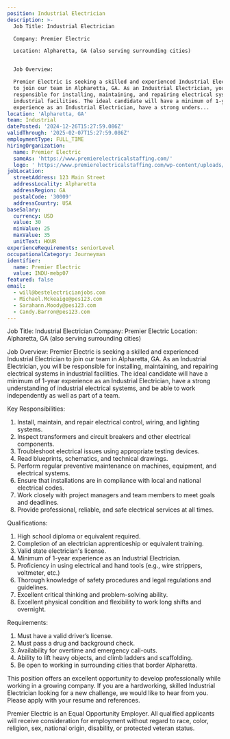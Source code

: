 ```yaml
---
position: Industrial Electrician
description: >-
  Job Title: Industrial Electrician

  Company: Premier Electric

  Location: Alpharetta, GA (also serving surrounding cities)


  Job Overview:

  Premier Electric is seeking a skilled and experienced Industrial Electrician
  to join our team in Alpharetta, GA. As an Industrial Electrician, you will be
  responsible for installing, maintaining, and repairing electrical systems in
  industrial facilities. The ideal candidate will have a minimum of 1-year
  experience as an Industrial Electrician, have a strong unders...
location: 'Alpharetta, GA'
team: Industrial
datePosted: '2024-12-26T15:27:59.086Z'
validThrough: '2025-02-07T15:27:59.086Z'
employmentType: FULL_TIME
hiringOrganization:
  name: Premier Electric
  sameAs: 'https://www.premierelectricalstaffing.com/'
  logo: ' https://www.premierelectricalstaffing.com/wp-content/uploads/2020/05/Premier-Electrical-Staffing-logo.png'
jobLocation:
  streetAddress: 123 Main Street
  addressLocality: Alpharetta
  addressRegion: GA
  postalCode: '30009'
  addressCountry: USA
baseSalary:
  currency: USD
  value: 30
  minValue: 25
  maxValue: 35
  unitText: HOUR
experienceRequirements: seniorLevel
occupationalCategory: Journeyman
identifier:
  name: Premier Electric
  value: INDU-mebp07
featured: false
email:
  - will@bestelectricianjobs.com
  - Michael.Mckeaige@pes123.com
  - Sarahann.Moody@pes123.com
  - Candy.Barron@pes123.com
---
```




Job Title: Industrial Electrician
Company: Premier Electric
Location: Alpharetta, GA (also serving surrounding cities)

Job Overview:
Premier Electric is seeking a skilled and experienced Industrial Electrician to join our team in Alpharetta, GA. As an Industrial Electrician, you will be responsible for installing, maintaining, and repairing electrical systems in industrial facilities. The ideal candidate will have a minimum of 1-year experience as an Industrial Electrician, have a strong understanding of industrial electrical systems, and be able to work independently as well as part of a team.

Key Responsibilities:

1. Install, maintain, and repair electrical control, wiring, and lighting systems.
2. Inspect transformers and circuit breakers and other electrical components.
3. Troubleshoot electrical issues using appropriate testing devices.
4. Read blueprints, schematics, and technical drawings.
5. Perform regular preventive maintenance on machines, equipment, and electrical systems.
6. Ensure that installations are in compliance with local and national electrical codes.
7. Work closely with project managers and team members to meet goals and deadlines.
8. Provide professional, reliable, and safe electrical services at all times.

Qualifications:

1. High school diploma or equivalent required.
2. Completion of an electrician apprenticeship or equivalent training.
3. Valid state electrician's license.
4. Minimum of 1-year experience as an Industrial Electrician.
5. Proficiency in using electrical and hand tools (e.g., wire strippers, voltmeter, etc.)
6. Thorough knowledge of safety procedures and legal regulations and guidelines.
7. Excellent critical thinking and problem-solving ability.
8. Excellent physical condition and flexibility to work long shifts and overnight.

Requirements:

1. Must have a valid driver’s license.
2. Must pass a drug and background check.
3. Availability for overtime and emergency call-outs.
4. Ability to lift heavy objects, and climb ladders and scaffolding.
5. Be open to working in surrounding cities that border Alpharetta.

This position offers an excellent opportunity to develop professionally while working in a growing company. If you are a hardworking, skilled Industrial Electrician looking for a new challenge, we would like to hear from you. Please apply with your resume and references.

Premier Electric is an Equal Opportunity Employer. All qualified applicants will receive consideration for employment without regard to race, color, religion, sex, national origin, disability, or protected veteran status.
